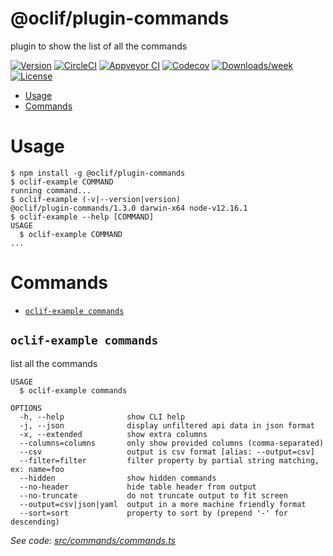 @oclif/plugin-commands
======================

plugin to show the list of all the commands

[![Version](https://img.shields.io/npm/v/@oclif/plugin-commands.svg)](https://npmjs.org/package/@oclif/plugin-commands)
[![CircleCI](https://circleci.com/gh/oclif/plugin-commands/tree/master.svg?style=shield)](https://circleci.com/gh/oclif/plugin-commands/tree/master)
[![Appveyor CI](https://ci.appveyor.com/api/projects/status/github/oclif/plugin-commands?branch=master&svg=true)](https://ci.appveyor.com/project/oclif/plugin-commands/branch/master)
[![Codecov](https://codecov.io/gh/oclif/plugin-commands/branch/master/graph/badge.svg)](https://codecov.io/gh/oclif/plugin-commands)
[![Downloads/week](https://img.shields.io/npm/dw/@oclif/plugin-commands.svg)](https://npmjs.org/package/@oclif/plugin-commands)
[![License](https://img.shields.io/npm/l/@oclif/plugin-commands.svg)](https://github.com/oclif/plugin-commands/blob/master/package.json) 

<!-- toc -->
* [Usage](#usage)
* [Commands](#commands)
<!-- tocstop -->
# Usage
<!-- usage -->
```sh-session
$ npm install -g @oclif/plugin-commands
$ oclif-example COMMAND
running command...
$ oclif-example (-v|--version|version)
@oclif/plugin-commands/1.3.0 darwin-x64 node-v12.16.1
$ oclif-example --help [COMMAND]
USAGE
  $ oclif-example COMMAND
...
```
<!-- usagestop -->
# Commands
<!-- commands -->
* [`oclif-example commands`](#oclif-example-commands)

## `oclif-example commands`

list all the commands

```
USAGE
  $ oclif-example commands

OPTIONS
  -h, --help              show CLI help
  -j, --json              display unfiltered api data in json format
  -x, --extended          show extra columns
  --columns=columns       only show provided columns (comma-separated)
  --csv                   output is csv format [alias: --output=csv]
  --filter=filter         filter property by partial string matching, ex: name=foo
  --hidden                show hidden commands
  --no-header             hide table header from output
  --no-truncate           do not truncate output to fit screen
  --output=csv|json|yaml  output in a more machine friendly format
  --sort=sort             property to sort by (prepend '-' for descending)
```

_See code: [src/commands/commands.ts](https://github.com/oclif/plugin-commands/blob/v1.3.0/src/commands/commands.ts)_
<!-- commandsstop -->
